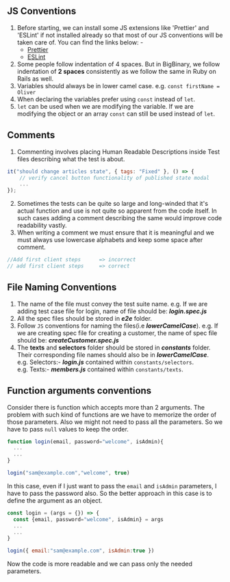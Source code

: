 ## JS Conventions

1. Before starting, we can install some JS extensions like 'Prettier' and
   'ESLint' if not installed already so that most of our JS conventions will be
   taken care of. You can find the links below: -
   - [Prettier](https://marketplace.visualstudio.com/items?itemName=esbenp.prettier-vscode)
   - [ESLint](https://marketplace.visualstudio.com/items?itemName=dbaeumer.vscode-eslint)
2. Some people follow indentation of 4 spaces. But in BigBinary, we follow
   indentation of **2 spaces** consistently as we follow the same in Ruby on
   Rails as well.
3. Variables should always be in lower camel case. e.g.
   `const firstName = Oliver`
4. When declaring the variables prefer using `const` instead of `let`.
5. `let` can be used when we are modifying the variable. If we are modifying the
   object or an array `const` can still be used instead of `let`.

## Comments

1. Commenting involves placing Human Readable Descriptions inside Test files
   describing what the test is about.

```javascript
it("should change articles state", { tags: "Fixed" }, () => {
    // verify cancel button functionality of published state modal
    ...
});
```

2. Sometimes the tests can be quite so large and long-winded that it's actual
   function and use is not quite so apparent from the code itself. In such cases
   adding a comment describing the same would improve code readability vastly.
3. When writing a comment we must ensure that it is meaningful and we must
   always use lowercase alphabets and keep some space after comment.

```javascript
//Add first client steps      => incorrect
// add first client steps     => correct
```

## File Naming Conventions

1. The name of the file must convey the test suite name. e.g. If we are adding
   test case file for login, name of file should be: **_login.spec.js_**
2. All the spec files should be stored in **_e2e_** folder.
3. Follow `JS` conventions for naming the files(i.e **_lowerCamelCase_**). e.g.
   If we are creating spec file for creating a customer, the name of spec file
   should be: **_createCustomer.spec.js_**
4. The **texts** and **selectors** folder should be stored in **_constants_**
   folder. Their corresponding file names should also be in
   **_lowerCamelCase_**.\
    e.g. Selectors:- **_login.js_** contained within `constants/selectors`.\
    e.g. Texts:- **_members.js_** contained within `constants/texts`.

## Function arguments conventions

Consider there is function which accepts more than 2 arguments. The problem with
such kind of functions are we have to memorize the order of those parameters.
Also we might not need to pass all the parameters. So we have to pass `null`
values to keep the order.

```js
function login(email, password="welcome", isAdmin){
  ...
  ...
}

login("sam@example.com","welcome", true)
```

In this case, even if I just want to pass the `email` and `isAdmin` parameters,
I have to pass the password also. So the better approach in this case is to
define the argument as an object.

```js
const login = (args = {}) => {
  const {email, password="welcome", isAdmin} = args
  ...
  ...
}

login({ email:"sam@example.com", isAdmin:true })
```

Now the code is more readable and we can pass only the needed parameters.
